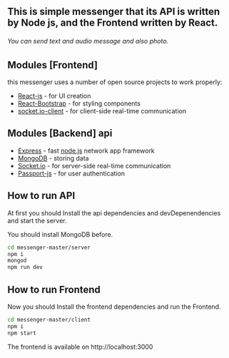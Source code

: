 
## This is simple messenger that its API is written by Node js, and the Frontend written by React.

###### You can send text and audio message and also photo.

## Modules [Frontend]
this messenger uses a number of open source projects to work properly:
- [React-js] - for UI creation
- [React-Bootstrap] - for styling components
- [socket.io-client] - for client-side real-time communication

## Modules [Backend] api
- [Express] - fast [node.js](https://nodejs.org/) network app framework
- [MongoDB] - storing data
- [Socket.io] - for server-side real-time communication
- [Passport-js] - for user authentication

## How to run API

At first you should Install the api dependencies and devDepenendencies and start the server.

You should install MongoDB before.
```sh
cd messenger-master/server
npm i
mongod
npm run dev
```

## How to run Frontend

Now you should Install the frontend dependencies and run the Frontend.

```sh
cd messenger-master/client
npm i
npm start
```
The frontend is available on http://localhost:3000

   [React-js]: <https://reactjs.org/>
   [React-Bootstrap]: <https://react-bootstrap.github.io/>
   [Socket.io]: <https://socket.io/>
   [Socket.io-client]: <https://www.npmjs.com/package/socket.io-client>
   [express]: <http://expressjs.com>
   [Passport-js]: <http://www.passportjs.org/>
   [MongoDB]: <https://www.mongodb.com/>
   